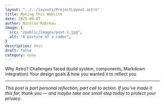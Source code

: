```yaml
---
layout: "../../layouts/ProjectLayout.astro"
title: Making This Website
date: 2025-06-07
author: Nicolas Rabreau
image: {
  src: "/public/images/post-1.jpg",
  alt: "A picture of a coder",
}
description: desc
draft: false
category: none
---
```


Why Astro?
Challenges faced (build system, components, Markdown integration)
Your design goals & how you wanted it to reflect you



---

*This post is part personal reflection, part call to action. If you’ve made it this far, thank you — and maybe take one small step today to protect your privacy.*
